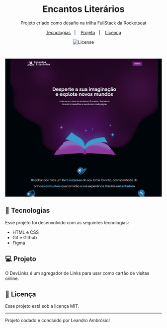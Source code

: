 <h1 align="center"> Encantos Literários </h1>

<p align="center">
Projeto criado como desafio na trilha FullStack da Rocketseat
</p>

<p align="center">
  <a href="#-tecnologias">Tecnologias</a>&nbsp;&nbsp;&nbsp;|&nbsp;&nbsp;&nbsp;
  <a href="#-projeto">Projeto</a>&nbsp;&nbsp;&nbsp;|&nbsp;&nbsp;&nbsp;
  <a href="#memo-licença">Licença</a>
</p>

<p align="center">
  <img alt="License" src="https://img.shields.io/static/v1?label=license&message=MIT&color=49AA26&labelColor=000000">
</p>

<br>

<p align="center">
  <img alt="Encantos literários" src=".github/Captura de tela 2024-09-13 230123.png">
</p>

## 🚀 Tecnologias

Esse projeto foi desenvolvido com as seguintes tecnologias:

- HTML e CSS
- Git e Github
- Figma

## 💻 Projeto

O DevLinks é um agregador de Links para usar como cartão de visitas online.

## :memo: Licença

Esse projeto está sob a licença MIT.

---

Projeto codado e concluído por Leandro Ambrósio!
